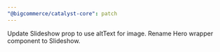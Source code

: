 ```yaml
---
"@bigcommerce/catalyst-core": patch
---
```


Update Slideshow prop to use altText for image. Rename Hero wrapper component to Slideshow.
